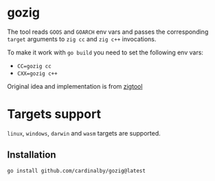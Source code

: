 # gozig

The tool reads `GOOS` and `GOARCH` env vars and passes the corresponding `target` arguments 
to `zig cc` and `zig c++` invocations.

To make it work with `go build` you need to set the following env vars:
- `CC=gozig cc`
- `CXX=gozig c++`

Original idea and implementation is from [zigtool](https://github.com/dosgo/zigtool)

# Targets support
`linux`, `windows`, `darwin` and `wasm` targets are supported.

## Installation

```bash
go install github.com/cardinalby/gozig@latest
```